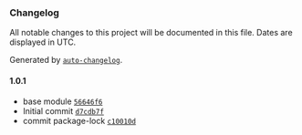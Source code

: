 ### Changelog

All notable changes to this project will be documented in this file. Dates are displayed in UTC.

Generated by [`auto-changelog`](https://github.com/CookPete/auto-changelog).

#### 1.0.1

- base module [`56646f6`](https://github.com/aggrosoft/oxid-object-loader/commit/56646f6dcbee0480df72fd33f507dc11bcafd290)
- Initial commit [`d7cdb7f`](https://github.com/aggrosoft/oxid-object-loader/commit/d7cdb7fce23f900c03f0325f4a21ba49f7b08be9)
- commit package-lock [`c10010d`](https://github.com/aggrosoft/oxid-object-loader/commit/c10010d93387e310aca7ba4250cd6526fa98794f)
